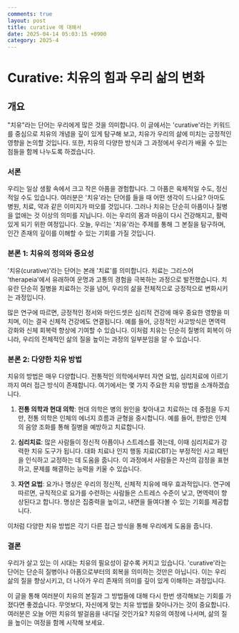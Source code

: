 ```yaml
---
comments: true
layout: post
title: curative 에 대해서
date: 2025-04-14 05:03:15 +0900
category: 2025-4
---
```


# Curative: 치유의 힘과 우리 삶의 변화

## 개요
"치유"라는 단어는 우리에게 많은 것을 의미합니다. 이 글에서는 'curative'라는 키워드를 중심으로 치유의 개념을 깊이 있게 탐구해 보고, 치유가 우리의 삶에 미치는 긍정적인 영향을 논의할 것입니다. 또한, 치유의 다양한 방식과 그 과정에서 우리가 배울 수 있는 점들을 함께 나누도록 하겠습니다. 

### 서론
우리는 일상 생활 속에서 크고 작은 아픔을 경험합니다. 그 아픔은 육체적일 수도, 정신적일 수도 있습니다. 여러분은 '치유'라는 단어를 들을 때 어떤 생각이 드나요? 아마도 병원, 치료, 약과 같은 이미지가 떠오를 것입니다. 그러나 치유는 단순히 아픔이나 질병을 없애는 것 이상의 의미를 지닙니다. 이는 우리의 몸과 마음이 다시 건강해지고, 활력 있게 되기 위한 여정입니다. 오늘, 우리는 '치유'라는 주제를 통해 그 본질을 탐구하며, 인간 존재의 깊이를 이해할 수 있는 기회를 가질 것입니다.

### 본론 1: 치유의 정의와 중요성
'치유(curative)'라는 단어는 본래 '치료'를 의미합니다. 치료는 그리스어 'therapeia'에서 유래하여 운명과 고통의 경험을 극복하는 과정으로 발전했습니다. 치유란 단순히 질병을 치료하는 것을 넘어, 우리의 삶을 전체적으로 긍정적으로 변화시키는 과정입니다.

많은 연구에 따르면, 긍정적인 정서와 마인드셋은 심리적 건강에 매우 중요한 영향을 미치며, 이는 결국 신체적 건강에도 연결됩니다. 예를 들어, 긍정적인 사고방식은 면역력 강화와 신체 회복력 향상에 기여할 수 있습니다. 이처럼 치유는 단순히 질병의 회복이 아니라, 우리의 전체적인 삶의 질을 높이는 과정의 일부분임을 알 수 있습니다.

### 본론 2: 다양한 치유 방법
치유의 방법은 매우 다양합니다. 전통적인 의학에서부터 자연 요법, 심리치료에 이르기까지 여러 접근 방식이 존재합니다. 여기에서는 몇 가지 주요한 치유 방법을 소개하겠습니다.

1. **전통 의학과 현대 의학**: 현대 의학은 병의 원인을 찾아내고 치료하는 데 중점을 두지만, 전통 의학은 인체의 에너지 흐름과 균형을 중시합니다. 예를 들어, 한방은 인체의 음양 조화를 통해 질병을 예방하고 치료합니다.

2. **심리치료**: 많은 사람들이 정신적 아픔이나 스트레스를 겪는데, 이때 심리치료가 강력한 치유 도구가 됩니다. 대화 치료나 인지 행동 치료(CBT)는 부정적인 사고 패턴을 인식하고 교정하는 데 도움을 줍니다. 이 과정에서 사람들은 자신의 감정을 표현하고, 문제를 해결하는 능력을 키울 수 있습니다.

3. **자연 요법**: 요가나 명상은 우리의 정신적, 신체적 치유에 매우 효과적입니다. 연구에 따르면, 규칙적으로 요가를 수련하는 사람들은 스트레스 수준이 낮고, 면역력이 향상된다고 합니다. 명상은 집중력을 높이고, 내면을 들여다볼 수 있는 기회를 제공합니다.

이처럼 다양한 치유 방법은 각기 다른 접근 방식을 통해 우리에게 도움을 줍니다.

### 결론
우리가 살고 있는 이 시대는 치유의 필요성이 갈수록 커지고 있습니다. 'curative'라는 단어는 단순히 질병이나 아픔으로부터의 회복을 의미하는 것만은 아닙니다. 이는 우리 삶의 질을 향상시키고, 더 나아가 우리 존재의 의미를 깊이 있게 이해하는 과정입니다. 

이 글을 통해 여러분이 치유의 본질과 그 방법들에 대해 다시 한번 생각해보는 기회를 가졌다면 좋겠습니다. 무엇보다, 자신에게 맞는 치유 방법을 찾아나가는 것이 중요합니다. 여러분은 오늘 어떤 치유의 발걸음을 내디딜 것인가요? 치유의 여정에 나서며, 삶의 질을 높이는 여정을 함께 시작해 보세요.